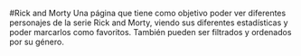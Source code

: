 #Rick and Morty
Una página que tiene como objetivo poder ver diferentes personajes de la serie Rick and Morty, viendo sus diferentes estadísticas y poder marcarlos como favoritos. También pueden ser filtrados y ordenados por su género. 
